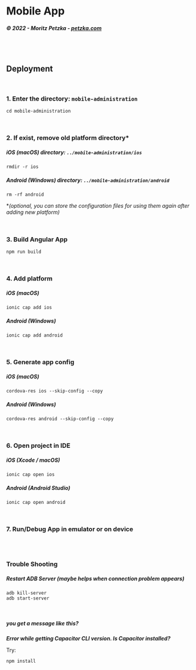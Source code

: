 # Mobile App

##### *© 2022 - Moritz Petzka - [petzka.com](https://petzka.com/)*

<br>
<br>

##  Deployment

<br>

### 1. Enter the directory: `mobile-administration`

```
cd mobile-administration
```

<br>

### 2. If exist, remove old platform directory*


##### iOS (macOS) directory: `../mobile-administration/ios`
```
rmdir -r ios
```

##### Android (Windows) directory: `../mobile-administration/android`
```
rm -rf android
```

**(optional, you can store the configuration files for using them again after adding new platform)*


<br>

### 3. Build Angular App

```
npm run build
```

<br>

### 4. Add platform

##### iOS (macOS)
```
ionic cap add ios
```

##### Android (Windows)
```
ionic cap add android
```

<br>

### 5. Generate app config

##### iOS (macOS)
```
cordova-res ios --skip-config --copy
```

##### Android (Windows)
```
cordova-res android --skip-config --copy
```

<br>

### 6. Open project in IDE

##### iOS (Xcode / macOS)
```
ionic cap open ios
```

##### Android (Android Studio)
```
ionic cap open android
```

<br>

### 7. Run/Debug App in emulator or on device

<br>
<br>

### Trouble Shooting

##### Restart ADB Server (maybe helps when connection problem appears)
```
adb kill-server
adb start-server
```

<br>

##### you get a message like this? 
***Error while getting Capacitor CLI version. Is Capacitor installed?***

Try:
```
npm install
```

